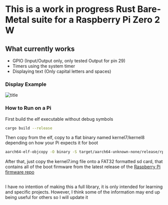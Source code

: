 # This is a work in progress Rust Bare-Metal suite for a Raspberry Pi Zero 2 W

## What currently works

* GPIO (Input/Output only, only tested Output for pin 29)
* Timers using the system timer
* Displaying text (Only capital letters and spaces)

### Display Example

![title](images/hello_world.png)

### How to Run on a Pi

First build the elf executable without debug symbols
```sh
cargo build --release
```
Then copy from the elf, copy to a flat binary named kernel7/kernel8 depending on how your Pi expects it for boot
```sh
aarch64-elf-objcopy -O binary -S target/aarch64-unknown-none/release/rpi-zero-2-test ./kernel7.img
```
After that, just copy the kernel7.img file onto a FAT32 formatted sd card, that contains all of the boot firmware from the latest release of the [Raspberry Pi firmware repo](https://github.com/raspberrypi/firmware/releases)



##

I have no intention of making this a full library, it is only intended for learning and specific projects. However, I think some of the information may end up being useful for others so I will update it 
